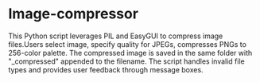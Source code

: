 # Image-compressor
This Python script leverages PIL and EasyGUI to compress image files.Users select image, specify quality for JPEGs, compresses PNGs to 256-color palette. The compressed image is saved in the same folder with "_compressed" appended to the filename. The script handles invalid file types and provides user feedback through message boxes.
